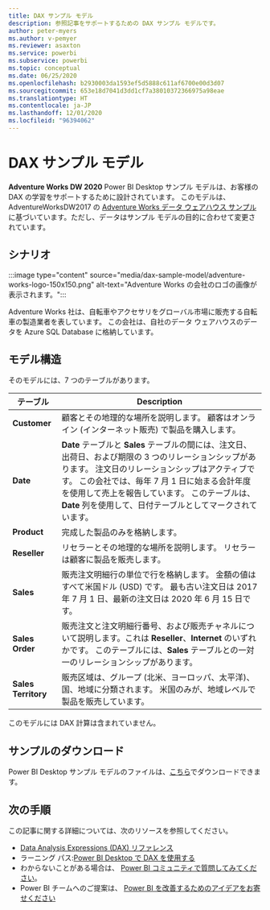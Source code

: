 ```yaml
---
title: DAX サンプル モデル
description: 参照記事をサポートするための DAX サンプル モデルです。
author: peter-myers
ms.author: v-pemyer
ms.reviewer: asaxton
ms.service: powerbi
ms.subservice: powerbi
ms.topic: conceptual
ms.date: 06/25/2020
ms.openlocfilehash: b2930003da1593ef5d5888c611af6700e00d3d07
ms.sourcegitcommit: 653e18d7041d3dd1cf7a38010372366975a98eae
ms.translationtype: HT
ms.contentlocale: ja-JP
ms.lasthandoff: 12/01/2020
ms.locfileid: "96394062"
---
```

# <a name="dax-sample-model"></a>DAX サンプル モデル

**Adventure Works DW 2020** Power BI Desktop サンプル モデルは、お客様の DAX の学習をサポートするために設計されています。 このモデルは、AdventureWorksDW2017 の [Adventure Works データ ウェアハウス サンプル](/sql/samples/adventureworks-install-configure#data-warehouse-downloads)に基づいています。ただし、データはサンプル モデルの目的に合わせて変更されています。

## <a name="scenario"></a>シナリオ

:::image type="content" source="media/dax-sample-model/adventure-works-logo-150x150.png" alt-text="Adventure Works の会社のロゴの画像が表示されます。":::

Adventure Works 社は、自転車やアクセサリをグローバル市場に販売する自転車の製造業者を表しています。 この会社は、自社のデータ ウェアハウスのデータを Azure SQL Database に格納しています。

## <a name="model-structure"></a>モデル構造

そのモデルには、7 つのテーブルがあります。

|テーブル|Description|
|-----|-------|
|**Customer**|顧客とその地理的な場所を説明します。 顧客はオンライン (インターネット販売) で製品を購入します。|
|**Date**|**Date** テーブルと **Sales** テーブルの間には、注文日、出荷日、および期限の 3 つのリレーションシップがあります。 注文日のリレーションシップはアクティブです。 この会社では、毎年 7 月 1 日に始まる会計年度を使用して売上を報告しています。 このテーブルは、**Date** 列を使用して、日付テーブルとしてマークされています。|
|**Product**|完成した製品のみを格納します。|
|**Reseller**|リセラーとその地理的な場所を説明します。 リセラーは顧客に製品を販売します。|
|**Sales**|販売注文明細行の単位で行を格納します。 金額の値はすべて米国ドル (USD) です。 最も古い注文日は 2017 年 7 月 1 日、最新の注文日は 2020 年 6 月 15 日です。|
|**Sales Order**|販売注文と注文明細行番号、および販売チャネルについて説明します。これは **Reseller**、**Internet** のいずれかです。 このテーブルには、**Sales** テーブルとの一対一のリレーションシップがあります。|
|**Sales Territory**|販売区域は、グループ (北米、ヨーロッパ、太平洋)、国、地域に分類されます。 米国のみが、地域レベルで製品を販売しています。|

このモデルには DAX 計算は含まれていません。

## <a name="download-sample"></a>サンプルのダウンロード

Power BI Desktop サンプル モデルのファイルは、[こちら](https://aka.ms/dax-docs-sample-file)でダウンロードできます。

## <a name="next-steps"></a>次の手順

この記事に関する詳細については、次のリソースを参照してください。

- [Data Analysis Expressions (DAX) リファレンス](/dax/)
- ラーニング パス:[Power BI Desktop で DAX を使用する](/learn/paths/dax-power-bi/)
- わからないことがある場合は、 [Power BI コミュニティで質問してみてください](https://community.powerbi.com/)。
- Power BI チームへのご提案は、 [Power BI を改善するためのアイデアをお寄せください](https://ideas.powerbi.com)